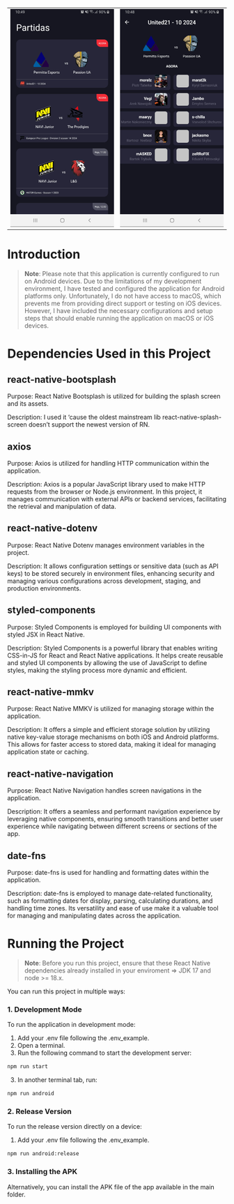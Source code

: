 <table>
  <tr>
    <td>
      <a href="assets/final/MatchesList.png">
        <img src="assets/final/MatchesList.png" alt="Matches List Screen Image" style="height: 500px;"/>
      </a>
    </td>
    <td>
      <a href="assets/final/MatchDetail.png">
        <img src="assets/final/MatchDetail.png" alt="Match Detail Screen Image" style="height: 500px;"/>
      </a>
    </td>
  </tr>
</table>

# Introduction

> **Note**: Please note that this application is currently configured to run on Android devices. Due to the limitations of my development environment, I have tested and configured the application for Android platforms only. Unfortunately, I do not have access to macOS, which prevents me from providing direct support or testing on iOS devices. However, I have included the necessary configurations and setup steps that should enable running the application on macOS or iOS devices.

# Dependencies Used in this Project

## react-native-bootsplash

Purpose: React Native Bootsplash is utilized for building the splash screen and its assets.

Description: I used it ‘cause the oldest mainstream lib react-native-splash-screen doesn’t support the newest version of RN.

## axios

Purpose: Axios is utilized for handling HTTP communication within the application.

Description: Axios is a popular JavaScript library used to make HTTP requests from the browser or Node.js environment. In this project, it manages communication with external APIs or backend services, facilitating the retrieval and manipulation of data.

## react-native-dotenv

Purpose: React Native Dotenv manages environment variables in the project.

Description: It allows configuration settings or sensitive data (such as API keys) to be stored securely in environment files, enhancing security and managing various configurations across development, staging, and production environments.

## styled-components

Purpose: Styled Components is employed for building UI components with styled JSX in React Native.

Description: Styled Components is a powerful library that enables writing CSS-in-JS for React and React Native applications. It helps create reusable and styled UI components by allowing the use of JavaScript to define styles, making the styling process more dynamic and efficient.

## react-native-mmkv

Purpose: React Native MMKV is utilized for managing storage within the application.

Description: It offers a simple and efficient storage solution by utilizing native key-value storage mechanisms on both iOS and Android platforms. This allows for faster access to stored data, making it ideal for managing application state or caching.

## react-native-navigation

Purpose: React Native Navigation handles screen navigations in the application.

Description: It offers a seamless and performant navigation experience by leveraging native components, ensuring smooth transitions and better user experience while navigating between different screens or sections of the app.

## date-fns

Purpose: date-fns is used for handling and formatting dates within the application.

Description: date-fns is employed to manage date-related functionality, such as formatting dates for display, parsing, calculating durations, and handling time zones. Its versatility and ease of use make it a valuable tool for managing and manipulating dates across the application.

# Running the Project

> **Note**: Before you run this project, ensure that these React Native dependencies already installed in your enviroment => JDK 17 and node >= 18.x.

You can run this project in multiple ways:

### 1. Development Mode

To run the application in development mode:

1. Add your .env file following the .env_example.
2. Open a terminal.
3. Run the following command to start the development server:

```bash
npm run start
```

3. In another terminal tab, run:

```bash
npm run android
```

### 2. Release Version

To run the release version directly on a device:

1. Add your .env file following the .env_example.

```bash
npm run android:release
```

### 3. Installing the APK

Alternatively, you can install the APK file of the app available in the main folder.
